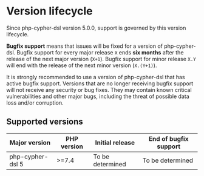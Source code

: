 # Version lifecycle

Since php-cypher-dsl version 5.0.0, support is governed by this version lifecycle.

**Bugfix support** means that issues will be fixed for a version of php-cypher-dsl. Bugfix support for every major release `X` ends **six months** after the release of the next major version (`X+1`). Bugfix support for minor release `X.Y` will end with the release of the next minor version (`X.(Y+1)`).

It is strongly recommended to use a version of php-cypher-dsl that has active bugfix support. Versions that are no longer receiving bugfix support will not receive any security or bug fixes. They may contain known critical vulnerabilities and other major bugs, including the threat of possible data loss and/or corruption.

## Supported versions

| Major version    | PHP version | Initial release  | End of bugfix support |
|------------------|-------------|------------------|-----------------------|
| php-cypher-dsl 5 | &gt;=7.4    | To be determined | To be determined      |
